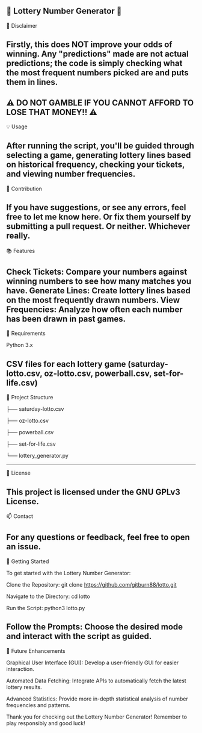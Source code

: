 🎲 Lottery Number Generator 🎲
---------------------------------------------
📜 Disclaimer

Firstly, this does NOT improve your odds of winning.
Any "predictions" made are not actual predictions; the code is simply checking what the most frequent numbers picked are and puts them in lines.
---------------------------------------------

⚠️ DO NOT GAMBLE IF YOU CANNOT AFFORD TO LOSE THAT MONEY!! ⚠️
---------------------------------------------

💡 Usage

After running the script, you'll be guided through selecting a game, generating lottery lines based on historical frequency, checking your tickets, and viewing number frequencies.
---------------------------------------------

🤝 Contribution

If you have suggestions, or see any errors, feel free to let me know here.
Or fix them yourself by submitting a pull request.
Or neither. Whichever really.
---------------------------------------------

📚 Features

Check Tickets: Compare your numbers against winning numbers to see how many matches you have.
Generate Lines: Create lottery lines based on the most frequently drawn numbers.
View Frequencies: Analyze how often each number has been drawn in past games.
---------------------------------------------

🔧 Requirements

Python 3.x

CSV files for each lottery game (saturday-lotto.csv, oz-lotto.csv, powerball.csv, set-for-life.csv)
---------------------------------------------

📂 Project Structure

├── saturday-lotto.csv

├── oz-lotto.csv

├── powerball.csv

├── set-for-life.csv

└── lottery_generator.py

---------------------------------------------
📝 License

This project is licensed under the GNU GPLv3 License.
---------------------------------------------

📫 Contact

For any questions or feedback, feel free to open an issue.
---------------------------------------------

🚀 Getting Started

To get started with the Lottery Number Generator:

Clone the Repository: git clone https://github.com/gitburn88/lotto.git

Navigate to the Directory: cd lotto

Run the Script: python3 lotto.py

Follow the Prompts: Choose the desired mode and interact with the script as guided.
---------------------------------------------

🧩 Future Enhancements

Graphical User Interface (GUI): Develop a user-friendly GUI for easier interaction.

Automated Data Fetching: Integrate APIs to automatically fetch the latest lottery results.

Advanced Statistics: Provide more in-depth statistical analysis of number frequencies and patterns.


Thank you for checking out the Lottery Number Generator! Remember to play responsibly and good luck!
